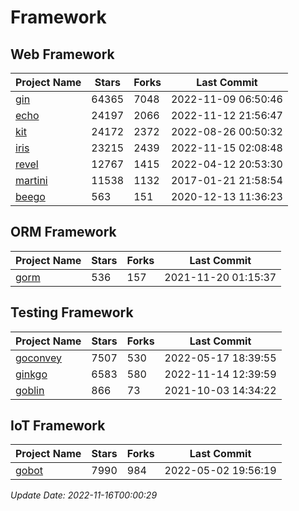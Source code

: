 # Framework

## Web Framework
| Project Name | Stars | Forks | Last Commit |
| ------------ | ----- | ----- | ----------- |
| [gin](https://github.com/gin-gonic/gin) | 64365 | 7048 | 2022-11-09 06:50:46 |
| [echo](https://github.com/labstack/echo) | 24197 | 2066 | 2022-11-12 21:56:47 |
| [kit](https://github.com/go-kit/kit) | 24172 | 2372 | 2022-08-26 00:50:32 |
| [iris](https://github.com/kataras/iris) | 23215 | 2439 | 2022-11-15 02:08:48 |
| [revel](https://github.com/revel/revel) | 12767 | 1415 | 2022-04-12 20:53:30 |
| [martini](https://github.com/go-martini/martini) | 11538 | 1132 | 2017-01-21 21:58:54 |
| [beego](https://github.com/astaxie/beego) | 563 | 151 | 2020-12-13 11:36:23 |

## ORM Framework
| Project Name | Stars | Forks | Last Commit |
| ------------ | ----- | ----- | ----------- |
| [gorm](https://github.com/jinzhu/gorm) | 536 | 157 | 2021-11-20 01:15:37 |

## Testing Framework
| Project Name | Stars | Forks | Last Commit |
| ------------ | ----- | ----- | ----------- |
| [goconvey](https://github.com/smartystreets/goconvey) | 7507 | 530 | 2022-05-17 18:39:55 |
| [ginkgo](https://github.com/onsi/ginkgo) | 6583 | 580 | 2022-11-14 12:39:59 |
| [goblin](https://github.com/franela/goblin) | 866 | 73 | 2021-10-03 14:34:22 |

## IoT Framework
| Project Name | Stars | Forks | Last Commit |
| ------------ | ----- | ----- | ----------- |
| [gobot](https://github.com/hybridgroup/gobot) | 7990 | 984 | 2022-05-02 19:56:19 |

*Update Date: 2022-11-16T00:00:29*